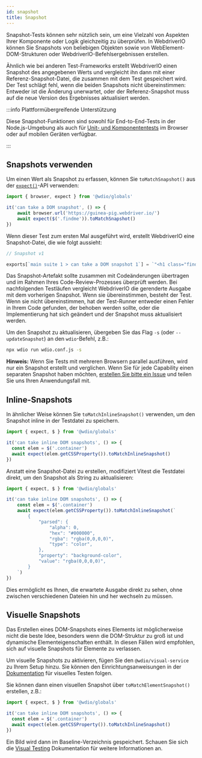 ```yaml
---
id: snapshot
title: Snapshot
---
```


Snapshot-Tests können sehr nützlich sein, um eine Vielzahl von Aspekten Ihrer Komponente oder Logik gleichzeitig zu überprüfen. In WebdriverIO können Sie Snapshots von beliebigen Objekten sowie von WebElement-DOM-Strukturen oder WebdriverIO-Befehlsergebnissen erstellen.

Ähnlich wie bei anderen Test-Frameworks erstellt WebdriverIO einen Snapshot des angegebenen Werts und vergleicht ihn dann mit einer Referenz-Snapshot-Datei, die zusammen mit dem Test gespeichert wird. Der Test schlägt fehl, wenn die beiden Snapshots nicht übereinstimmen: Entweder ist die Änderung unerwartet, oder der Referenz-Snapshot muss auf die neue Version des Ergebnisses aktualisiert werden.

:::info Plattformübergreifende Unterstützung

Diese Snapshot-Funktionen sind sowohl für End-to-End-Tests in der Node.js-Umgebung als auch für [Unit- und Komponententests](/docs/component-testing) im Browser oder auf mobilen Geräten verfügbar.

:::

## Snapshots verwenden

Um einen Wert als Snapshot zu erfassen, können Sie `toMatchSnapshot()` aus der [`expect()`](/docs/api/expect-webdriverio)-API verwenden:

```ts
import { browser, expect } from '@wdio/globals'

it('can take a DOM snapshot', () => {
    await browser.url('https://guinea-pig.webdriver.io/')
    await expect($('.findme')).toMatchSnapshot()
})
```

Wenn dieser Test zum ersten Mal ausgeführt wird, erstellt WebdriverIO eine Snapshot-Datei, die wie folgt aussieht:

```js
// Snapshot v1

exports[`main suite 1 > can take a DOM snapshot 1`] = `"<h1 class="findme">Test CSS Attributes</h1>"`;
```

Das Snapshot-Artefakt sollte zusammen mit Codeänderungen übertragen und im Rahmen Ihres Code-Review-Prozesses überprüft werden. Bei nachfolgenden Testläufen vergleicht WebdriverIO die gerenderte Ausgabe mit dem vorherigen Snapshot. Wenn sie übereinstimmen, besteht der Test. Wenn sie nicht übereinstimmen, hat der Test-Runner entweder einen Fehler in Ihrem Code gefunden, der behoben werden sollte, oder die Implementierung hat sich geändert und der Snapshot muss aktualisiert werden.

Um den Snapshot zu aktualisieren, übergeben Sie das Flag `-s` (oder `--updateSnapshot`) an den `wdio`-Befehl, z.B.:

```sh
npx wdio run wdio.conf.js -s
```

**Hinweis:** Wenn Sie Tests mit mehreren Browsern parallel ausführen, wird nur ein Snapshot erstellt und verglichen. Wenn Sie für jede Capability einen separaten Snapshot haben möchten, [erstellen Sie bitte ein Issue](https://github.com/webdriverio/webdriverio/issues/new?assignees=\&labels=Idea+%F0%9F%92%A1%2CNeeds+Triaging+%E2%8F%B3\&projects=\&template=feature-request.yml\&title=%5B%F0%9F%92%A1+Feature%5D%3A+%3Ctitle%3E) und teilen Sie uns Ihren Anwendungsfall mit.

## Inline-Snapshots

In ähnlicher Weise können Sie `toMatchInlineSnapshot()` verwenden, um den Snapshot inline in der Testdatei zu speichern.

```ts
import { expect, $ } from '@wdio/globals'

it('can take inline DOM snapshots', () => {
  const elem = $('.container')
  await expect(elem.getCSSProperty()).toMatchInlineSnapshot()
})
```

Anstatt eine Snapshot-Datei zu erstellen, modifiziert Vitest die Testdatei direkt, um den Snapshot als String zu aktualisieren:

```ts
import { expect, $ } from '@wdio/globals'

it('can take inline DOM snapshots', () => {
    const elem = $('.container')
    await expect(elem.getCSSProperty()).toMatchInlineSnapshot(`
        {
            "parsed": {
                "alpha": 0,
                "hex": "#000000",
                "rgba": "rgba(0,0,0,0)",
                "type": "color",
            },
            "property": "background-color",
            "value": "rgba(0,0,0,0)",
        }
    `)
})
```

Dies ermöglicht es Ihnen, die erwartete Ausgabe direkt zu sehen, ohne zwischen verschiedenen Dateien hin und her wechseln zu müssen.

## Visuelle Snapshots

Das Erstellen eines DOM-Snapshots eines Elements ist möglicherweise nicht die beste Idee, besonders wenn die DOM-Struktur zu groß ist und dynamische Elementeigenschaften enthält. In diesen Fällen wird empfohlen, sich auf visuelle Snapshots für Elemente zu verlassen.

Um visuelle Snapshots zu aktivieren, fügen Sie den `@wdio/visual-service` zu Ihrem Setup hinzu. Sie können den Einrichtungsanweisungen in der [Dokumentation](/docs/visual-testing#installation) für visuelles Testen folgen.

Sie können dann einen visuellen Snapshot über `toMatchElementSnapshot()` erstellen, z.B.:

```ts
import { expect, $ } from '@wdio/globals'

it('can take inline DOM snapshots', () => {
  const elem = $('.container')
  await expect(elem.getCSSProperty()).toMatchInlineSnapshot()
})
```

Ein Bild wird dann im Baseline-Verzeichnis gespeichert. Schauen Sie sich die [Visual Testing](/docs/visual-testing) Dokumentation für weitere Informationen an.
